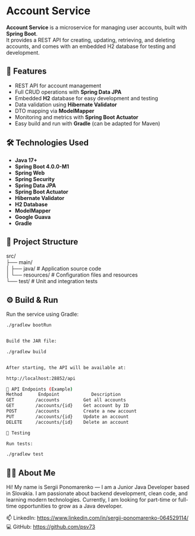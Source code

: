 # Account Service

**Account Service** is a microservice for managing user accounts, built with **Spring Boot**.  
It provides a REST API for creating, updating, retrieving, and deleting accounts, and comes with an embedded H2 database for testing and development.

## 🚀 Features
- REST API for account management
- Full CRUD operations with **Spring Data JPA**
- Embedded **H2** database for easy development and testing
- Data validation using **Hibernate Validator**
- DTO mapping via **ModelMapper**
- Monitoring and metrics with **Spring Boot Actuator**
- Easy build and run with **Gradle** (can be adapted for Maven)

## 🛠 Technologies Used
- **Java 17+**
- **Spring Boot 4.0.0-M1**
- **Spring Web**
- **Spring Security**
- **Spring Data JPA**
- **Spring Boot Actuator**
- **Hibernate Validator**
- **H2 Database**
- **ModelMapper**
- **Google Guava**
- **Gradle**

## 📂 Project Structure
src/    
├── main/   
│ ├── java/ # Application source code   
│ └── resources/ # Configuration files and resources    
└── test/ # Unit and integration tests

## ⚙️ Build & Run
Run the service using Gradle:
```bash
./gradlew bootRun


Build the JAR file:

./gradlew build


After starting, the API will be available at:

http://localhost:28852/api

📌 API Endpoints (Example)
Method	    Endpoint	        Description
GET        /accounts         Get all accounts
GET        /accounts/{id}    Get account by ID
POST       /accounts         Create a new account
PUT        /accounts/{id}    Update an account
DELETE     /accounts/{id}    Delete an account

🧪 Testing

Run tests:

./gradlew test 
``` 
## 👨‍💻 About Me

Hi! My name is Sergii Ponomarenko — I am a Junior Java Developer based in Slovakia.
I am passionate about backend development, clean code, and learning modern technologies.
Currently, I am looking for part-time or full-time opportunities to grow as a Java developer.

📫 LinkedIn: https://www.linkedin.com/in/sergii-ponomarenko-064529114/
💻 GitHub: https://github.com/psv73
